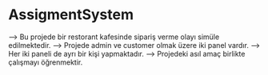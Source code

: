 # AssigmentSystem

--> Bu projede bir restorant kafesinde sipariş verme olayı simüle edilmektedir.
--> Projede admin ve customer olmak üzere iki panel vardır.
--> Her iki paneli de ayrı bir kişi yapmaktadır.
--> Projedeki asıl amaç birlikte çalışmayı öğrenmektir.
